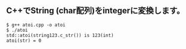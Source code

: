 ﻿## C++でString (char配列)をintegerに変換します。

    $ g++ atoi.cpp -o atoi
    $ ./atoi
    std::atoi(string123.c_str()) is 123(int)
    atoi(str) = 0

